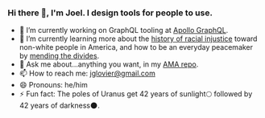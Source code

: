### Hi there 👋, I'm Joel. I design tools for people to use.

- 🔭 I’m currently working on GraphQL tooling at [Apollo GraphQL](https://www.apollographql.com/careers/team).
- 🌱 I’m currently learning more about the [history of racial injustice](https://www.gettoby.com/p/7srvta2lydtp) toward non-white people in America, and how to be an everyday peacemaker by [mending the divides](https://globalimmerse.org/).
- 💬 Ask me about...anything you want, in my [AMA repo](https://github.com/jglovier/ama).
- 📫 How to reach me: jglovier@gmail.com
- 😄 Pronouns: he/him
- ⚡ Fun fact: The poles of Uranus get 42 years of sunlight:full_moon: followed by 42 years of darkness:new_moon:.

<!--
**jglovier/jglovier** is a ✨ _special_ ✨ repository because its `README.md` (this file) appears on your GitHub profile.

Here are some ideas to get you started:

- 🔭 I’m currently working on ...
- 🌱 I’m currently learning ...
- 👯 I’m looking to collaborate on ...
- 🤔 I’m looking for help with ...
- 💬 Ask me about ...
- 📫 How to reach me: ...
- 😄 Pronouns: ...
- ⚡ Fun fact: ...
-->
